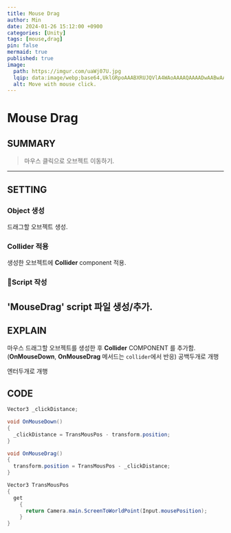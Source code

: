 ```yaml
---
title: Mouse Drag
author: Min
date: 2024-01-26 15:12:00 +0900
categories: [Unity]
tags: [mouse,drag]
pin: false
mermaid: true
published: true
image:
  path: https://imgur.com/uaWj07U.jpg
  lqip: data:image/webp;base64,UklGRpoAAABXRUJQVlA4WAoAAAAQAAAADwAABwAAQUxQSDIAAAARL0AmbZurmr57yyIiqE8oiG0bejIYEQTgqiDA9vqnsUSI6H+oAERp2HZ65qP/VIAWAFZQOCBCAAAA8AEAnQEqEAAIAAVAfCWkAALp8sF8rgRgAP7o9FDvMCkMde9PK7euH5M1m6VWoDXf2FkP3BqV0ZYbO6NA/VFIAAAA
  alt: Move with mouse click.
---
```


# **Mouse Drag**

## **SUMMARY**
> 마우스 클릭으로 오브젝트 이동하기.
---
## **SETTING**
### Object 생성
드래그할 오브젝트 생성.
### Collider 적용
생성한 오브젝트에 **Collider** component 적용.
### Script 작성
'MouseDrag' script 파일 생성/추가.
-
## **EXPLAIN**
마우스 드래그할 오브젝트를 생성한 후 **Collider** COMPONENT 를 추가함.  
(**OnMouseDown**, **OnMouseDrag** 메서드는 `collider`에서 반응)  공백두개로 개행

엔터두개로 개행

## **CODE**
```c#
Vector3 _clickDistance;

void OnMouseDown()
{
  _clickDistance = TransMousPos - transform.position;
}

void OnMouseDrag()
{
  transform.position = TransMousPos - _clickDistance;
}

Vector3 TransMousPos
{
  get
    {
      return Camera.main.ScreenToWorldPoint(Input.mousePosition);
    }
}
```

